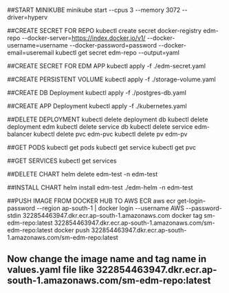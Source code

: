 ##START MINIKUBE
minikube start --cpus 3 --memory 3072 --driver=hyperv


##CREATE SECRET FOR REPO
kubectl create secret docker-registry edm-repo --docker-server=https://index.docker.io/v1/ --docker-username=username --docker-password=password --docker-email=useremail
kubectl get secret  edm-repo --output=yaml

##CREATE SECRET FOR EDM APP
kubectl apply -f ./edm-secret.yaml

##CREATE PERSISTENT VOLUME
kubectl apply -f ./storage-volume.yaml

##CREATE DB Deployment
kubectl apply -f ./postgres-db.yaml

##CREATE APP Deployment
kubectl apply -f ./kubernetes.yaml

##DELETE DEPLOYMENT
kubectl delete deployment db 
kubectl delete deployment edm
kubectl delete service db
kubectl delete service edm-balancer
kubectl delete pvc edm-pvc
kubectl delete pv edm-pv

##GET PODS
kubectl get pods
kubectl get service
kubectl get pvc

##GET SERVICES
kubectl get services


##DELETE CHART
helm delete edm-test -n edm-test

##INSTALL CHART
helm install edm-test ./edm-helm -n edm-test


##PUSH IMAGE FROM DOCKER HUB TO AWS ECR
aws ecr get-login-password --region ap-south-1 | docker login --username AWS --password-stdin 322854463947.dkr.ecr.ap-south-1.amazonaws.com
docker tag sm-edm-repo:latest 322854463947.dkr.ecr.ap-south-1.amazonaws.com/sm-edm-repo:latest
docker push 322854463947.dkr.ecr.ap-south-1.amazonaws.com/sm-edm-repo:latest

## Now change the image name and tag name in values.yaml file like 322854463947.dkr.ecr.ap-south-1.amazonaws.com/sm-edm-repo:latest